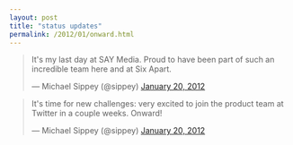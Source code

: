 ```yaml
---
layout: post
title: "status updates"
permalink: /2012/01/onward.html 
---
```


> It's my last day at SAY Media. Proud to have been part of such an incredible team here and at Six Apart.
> 
> — Michael Sippey (@sippey) [January 20, 2012](https://twitter.com/sippey/status/160412884621463553)

> It's time for new challenges: very excited to join the product team at Twitter in a couple weeks. Onward!
> 
> — Michael Sippey (@sippey) [January 20, 2012](https://twitter.com/sippey/status/160412926912638976)
